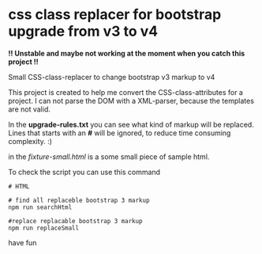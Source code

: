 # css class replacer for bootstrap upgrade from v3 to v4

**!! Unstable and maybe not working at the moment when you catch this project !!**

Small CSS-class-replacer to change bootstrap v3 markup to v4

This project is created to help me convert the CSS-class-attributes for a project. I can not parse the DOM with a XML-parser, because the templates are not valid.

In the **upgrade-rules.txt** you can see what kind of markup will be replaced. Lines that starts with an **#** will
be ignored, to reduce time consuming complexity. :)

in the *fixture-small.html* is a some small piece of sample html.

To check the script you can use this command

~~~
# HTML 

# find all replaceble bootstrap 3 markup
npm run searchHtml

#replace replacable bootstrap 3 markup 
npm run replaceSmall
~~~

have fun
